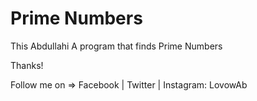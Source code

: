 # Prime Numbers
This Abdullahi
A program that finds Prime Numbers

Thanks!

Follow me on
    => Facebook | Twitter | Instagram: LovowAb

